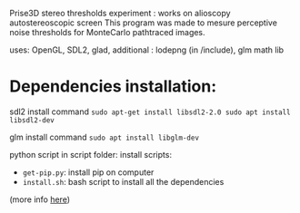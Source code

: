 Prise3D stereo thresholds experiment : works on alioscopy autostereoscopic screen
This program was made to mesure perceptive noise thresholds for MonteCarlo pathtraced images.

uses: OpenGL, SDL2, glad,
additional : lodepng (in /include), glm math lib

# Dependencies installation:

sdl2 install command
``sudo apt-get install libsdl2-2.0
sudo apt install libsdl2-dev``

glm install command
``sudo apt install libglm-dev``

python script in script folder:
install scripts:
* ```get-pip.py```: install pip on computer
* ```install.sh```: bash script to install all the dependencies

(more info [here](https://github.com/QuentinHuan/Prise3D_StereoThreshold/tree/main/DataProcessing))
